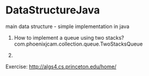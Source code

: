 DataStructureJava
=================

main data structure - simple implementation in java

1. How to implement a queue using two stacks?
com.phoenixjcam.collection.queue.TwoStacksQueue

2.

Exercise:
http://algs4.cs.princeton.edu/home/